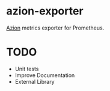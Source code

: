 # azion-exporter

[Azion](https://www.azion.com.br/developers/api-v2/) metrics exporter for Prometheus.


# TODO

- Unit tests
- Improve Documentation
- External Library